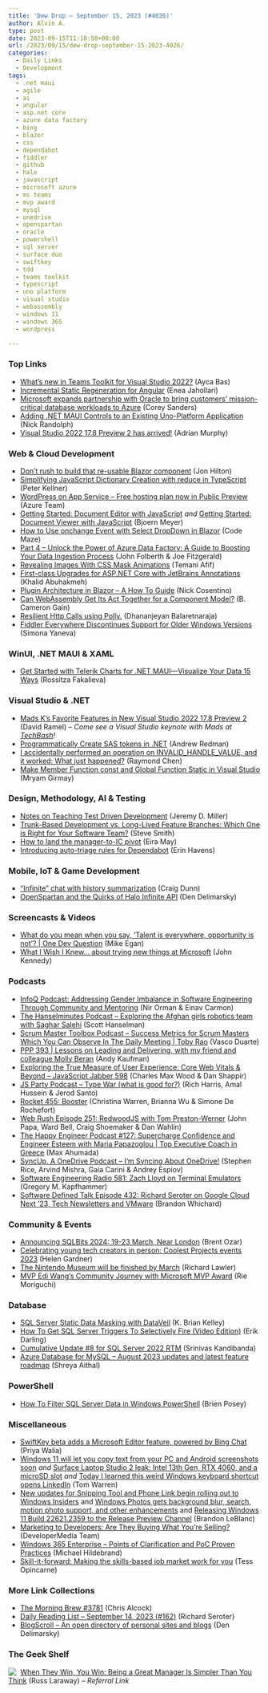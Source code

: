 ```yaml
---
title: 'Dew Drop – September 15, 2023 (#4026)'
author: Alvin A.
type: post
date: 2023-09-15T11:10:50+00:00
url: /2023/09/15/dew-drop-september-15-2023-4026/
categories:
  - Daily Links
  - Development
tags:
  - .net maui
  - agile
  - ai
  - angular
  - asp.net core
  - azure data factory
  - bing
  - blazor
  - css
  - dependabot
  - fiddler
  - github
  - halo
  - javascript
  - microsoft azure
  - ms teams
  - mvp award
  - mysql
  - onedrive
  - openspartan
  - oracle
  - powershell
  - sql server
  - surface duo
  - swiftkey
  - tdd
  - teams toolkit
  - typescript
  - uno platform
  - visual studio
  - webassembly
  - windows 11
  - windows 365
  - wordpress

---
```

### <a name="top"></a>Top Links

  * <a href="https://devblogs.microsoft.com/dotnet/teams-toolkit-vs177-update/" target="_blank" rel="noopener">What’s new in Teams Toolkit for Visual Studio 2022?</a> (Ayca Bas)
  * <a href="https://blog.angular.io/incremental-static-regeneration-for-angular-c12745ff4b48?source=rss----447683c3d9a3---4" target="_blank" rel="noopener">Incremental Static Regeneration for Angular</a> (Enea Jahollari)
  * <a href="https://blogs.microsoft.com/blog/2023/09/14/microsoft-expands-partnership-with-oracle-to-bring-customers-mission-critical-database-workloads-to-azure/" target="_blank" rel="noopener">Microsoft expands partnership with Oracle to bring customers’ mission-critical database workloads to Azure</a> (Corey Sanders)
  * <a href="https://nicksnettravels.builttoroam.com/maui-embedding-all-platforms/" target="_blank" rel="noopener">Adding .NET MAUI Controls to an Existing Uno-Platform Application</a> (Nick Randolph)
  * <a href="https://devblogs.microsoft.com/visualstudio/visual-studio-2022-17-8-preview-2-has-arrived/" target="_blank" rel="noopener">Visual Studio 2022 17.8 Preview 2 has arrived!</a> (Adrian Murphy)



### <a name="web"></a>Web & Cloud Development

  * <a href="https://jonhilton.net/blazor-shared-components/" target="_blank" rel="noopener">Don&#8217;t rush to build that re-usable Blazor component</a> (Jon Hilton)
  * <a href="https://peterkellner.net//2023/09/14/Simplify-JavaScript-Dictionary-Creation-Using-Reduce-With-TypeScript-Help/" target="_blank" rel="noopener">Simplifying JavaScript Dictionary Creation with reduce in TypeScript</a> (Peter Kellner)
  * <a href="https://azure.microsoft.com/en-us/updates/wordpress-on-app-service-free-hosting-plan-now-in-public-preview/" target="_blank" rel="noopener">WordPress on App Service &#8211; Free hosting plan now in Public Preview</a> (Azure Team)
  * <a href="https://www.textcontrol.com/blog/2023/09/15/getting-started-document-editor-with-javascript/" target="_blank" rel="noopener">Getting Started: Document Editor with JavaScript</a> _and_ <a href="https://www.textcontrol.com/blog/2023/09/15/getting-started-document-viewer-with-javascript/" target="_blank" rel="noopener">Getting Started: Document Viewer with JavaScript</a> (Bjoern Meyer)
  * <a href="https://code-maze.com/blazor-how-to-use-onchange-event-with-select-dropdown/" target="_blank" rel="noopener">How to Use onchange Event with Select DropDown in Blazor</a> (Code Maze)
  * <a href="https://devblogs.microsoft.com/premier-developer/part-4-unlock-the-power-of-azure-data-factory-a-guide-to-boosting-your-data-ingestion-process/" target="_blank" rel="noopener">Part 4 – Unlock the Power of Azure Data Factory: A Guide to Boosting Your Data Ingestion Process</a> (John Folberth & Joe Fitzgerald)
  * <a href="https://smashingmagazine.com/2023/09/revealing-images-css-mask-animations/" target="_blank" rel="noopener">Revealing Images With CSS Mask Animations</a> (Temani Afif)
  * <a href="https://blog.jetbrains.com/dotnet/2023/09/14/first-class-upgrades-for-aspnet-core-with-jetbrains-annotations/" target="_blank" rel="noopener">First-class Upgrades for ASP.NET Core with JetBrains Annotations</a> (Khalid Abuhakmeh)
  * <a href="https://www.devleader.ca/2023/09/14/plugin-architecture-in-blazor-a-how-to-guide/" target="_blank" rel="noopener">Plugin Architecture in Blazor – A How To Guide</a> (Nick Cosentino)
  * <a href="https://thenewstack.io/can-webassembly-get-its-act-together-for-a-component-model/" target="_blank" rel="noopener">Can WebAssembly Get Its Act Together for a Component Model?</a> (B. Cameron Gain)
  * <a href="https://medium.com/@sdbala/resilient-http-calls-using-polly-307855cb98b3?source=rss-93135a1ab58f------2" target="_blank" rel="noopener">Resilient Http Calls using Polly.</a> (Dhananjeyan Balaretnaraja)
  * <a href="https://www.telerik.com/blogs/fiddler-everywhere-discontinues-support-older-windows-versions" target="_blank" rel="noopener">Fiddler Everywhere Discontinues Support for Older Windows Versions</a> (Simona Yaneva)



### <a name="silverlight"></a>WinUI, .NET MAUI & XAML

  * <a href="https://www.telerik.com/blogs/get-started-telerik-charts-net-maui-visualize-data-15-ways" target="_blank" rel="noopener">Get Started with Telerik Charts for .NET MAUI—Visualize Your Data 15 Ways</a> (Rossitza Fakalieva)



### <a name="dotnet"></a>Visual Studio & .NET

  * <a href="https://visualstudiomagazine.com/articles/2023/09/14/vs-2022-17-8-preview-2.aspx" target="_blank" rel="noopener">Mads K&#8217;s Favorite Features in New Visual Studio 2022 17.8 Preview 2</a> (David Ramel) &#8211; _Come see a Visual Studio keynote with Mads at_ <a href="https://techbash.com/#Keynote" target="_blank" rel="noopener"><em>TechBash</em></a>_!_
  * <a href="https://devblogs.microsoft.com/premier-developer/programmatically-create-sas-tokens-in-net/" target="_blank" rel="noopener">Programmatically Create SAS tokens in .NET</a> (Andrew Redman)
  * <a href="https://devblogs.microsoft.com/oldnewthing/20230914-00/?p=108766" target="_blank" rel="noopener">I accidentally performed an operation on INVALID_HANDLE_VALUE, and it worked: What just happened?</a> (Raymond Chen)
  * <a href="https://devblogs.microsoft.com/cppblog/make-member-function-const-and-global-function-static-in-visual-studio/" target="_blank" rel="noopener">Make Member Function const and Global Function Static in Visual Studio</a> (Mryam Girmay)



### <a name="design"></a>Design, Methodology, AI & Testing

  * <a href="https://jeremydmiller.com/2023/09/14/notes-on-teaching-test-driven-development/" target="_blank" rel="noopener">Notes on Teaching Test Driven Development</a> (Jeremy D. Miller)
  * <a href="https://ardalis.com/trunk-based-development-vs-long-lived-feature-branches/" target="_blank" rel="noopener">Trunk-Based Development vs. Long-Lived Feature Branches: Which One is Right for Your Software Team?</a> (Steve Smith)
  * <a href="https://stackoverflow.blog/2023/09/13/how-to-land-the-manager-to-ic-pivot/" target="_blank" rel="noopener">How to land the manager-to-IC pivot</a> (Eira May)
  * <a href="https://github.blog/2023-09-14-introducing-auto-triage-rules-for-dependabot/" target="_blank" rel="noopener">Introducing auto-triage rules for Dependabot</a> (Erin Havens)



### <a name="mobile"></a>Mobile, IoT & Game Development

  * <a href="https://devblogs.microsoft.com/surface-duo/android-openai-chatgpt-18/" target="_blank" rel="noopener">“Infinite” chat with history summarization</a> (Craig Dunn)
  * <a href="https://den.dev/blog/openspartan-battlepass/" target="_blank" rel="noopener">OpenSpartan and the Quirks of Halo Infinite API</a> (Den Delimarsky)



### <a name="videos"></a>Screencasts & Videos

  * <a href="http://www.youtube.com/watch?v=_aHPcKdD7p4" target="_blank" rel="noopener">What do you mean when you say, &#8216;Talent is everywhere, opportunity is not&#8217;? | One Dev Question</a> (Mike Egan)
  * <a href="http://www.youtube.com/watch?v=uRF43qdu4YM" target="_blank" rel="noopener">What I Wish I Knew&#8230; about trying new things at Microsoft</a> (John Kennedy)



### <a name="podcasts"></a>Podcasts

  * <a href="https://www.infoq.com/podcasts/addressing-gender-imbalance/" target="_blank" rel="noopener">InfoQ Podcast: Addressing Gender Imbalance in Software Engineering Through Community and Mentoring</a> (Nir Orman & Einav Carmon)
  * <a href="https://www.hanselminutes.com/910/exploring-the-afghan-girls-robotics-team-with-saghar-salehi" target="_blank" rel="noopener">The Hanselminutes Podcast &#8211; Exploring the Afghan girls robotics team with Saghar Salehi</a> (Scott Hanselman)
  * <a href="https://scrummastertoolbox.libsyn.com/success-metrics-for-scrum-masters-which-you-can-observe-in-the-daily-meeting-toby-rao" target="_blank" rel="noopener">Scrum Master Toolbox Podcast &#8211; Success Metrics for Scrum Masters Which You Can Observe In The Daily Meeting | Toby Rao</a> (Vasco Duarte)
  * <a href="https://peopleandprojectspodcast.libsyn.com/ppp-393-lessons-on-leading-and-delivering-with-my-friend-and-colleague-molly-beran" target="_blank" rel="noopener">PPP 393 | Lessons on Leading and Delivering, with my friend and colleague Molly Beran</a> (Andy Kaufman)
  * <a href="https://topenddevs.com/podcasts/javascript-jabber/episodes/exploring-the-true-measure-of-user-experience-core-web-vitals-beyond-jsj-598" target="_blank" rel="noopener">Exploring the True Measure of User Experience: Core Web Vitals & Beyond &#8211; JavaScript Jabber 598</a> (Charles Max Wood & Dan Shappir)
  * <a href="https://changelog.com/jsparty/292" target="_blank" rel="noopener">JS Party Podcast &#8211; Type War (what is good for?)</a> (Rich Harris, Amal Hussein & Jerod Santo)
  * <a href="http://relay.fm/rocket/455" target="_blank" rel="noopener">Rocket 455: Booster</a> (Christina Warren, Brianna Wu & Simone De Rochefort)
  * <a href="https://www.webrush.io/episodes/episode-251-redwoodjs-with-tom-preston-werner" target="_blank" rel="noopener">Web Rush Episode 251: RedwoodJS with Tom Preston-Werner</a> (John Papa, Ward Bell, Craig Shoemaker & Dan Wahlin)
  * <a href="https://oasisofcourage.com/127-supercharge-confidence-and-engineer-esteem-with-maria-papazoglou/" target="_blank" rel="noopener">The Happy Engineer Podcast #127: Supercharge Confidence and Engineer Esteem with Maria Papazoglou | Top Executive Coach in Greece</a> (Max Ahumada)
  * <a href="http://sites.libsyn.com/206900/im-syncing-about-onedrive" target="_blank" rel="noopener">SyncUp, A OneDrive Podcast &#8211; I&#8217;m Syncing About OneDrive!</a> (Stephen Rice, Arvind Mishra, Gaia Carini & Andrey Espiov)
  * <a href="http://se-radio.net/se-radio-581-zach-lloyd-on-terminal-emulators" target="_blank" rel="noopener">Software Engineering Radio 581: Zach Lloyd on Terminal Emulators</a> (Gregory M. Kapfhammer)
  * <a href="https://www.softwaredefinedtalk.com/432" target="_blank" rel="noopener">Software Defined Talk Episode 432: Richard Seroter on Google Cloud Next ’23, Tech Newsletters and VMware</a> (Brandon Whichard)



### <a name="events"></a>Community & Events

  * <a href="https://www.brentozar.com/archive/2023/09/announcing-sqlbits-2024-19-23-march-near-london/" target="_blank" rel="noopener">Announcing SQLBits 2024: 19-23 March, Near London</a> (Brent Ozar)
  * <a href="https://www.raspberrypi.org/blog/coolest-projects-in-person-events-2023/" target="_blank" rel="noopener">Celebrating young tech creators in person: Coolest Projects events 2023</a> (Helen Gardner)
  * <a href="https://www.theverge.com/2023/9/14/23873357/nintendo-museum-2024-gallery-history-uji-kyoto" target="_blank" rel="noopener">The Nintendo Museum will be finished by March</a> (Richard Lawler)
  * <a href="https://techcommunity.microsoft.com/t5/microsoft-mvp-award-program-blog/mvp-edi-wang-s-community-journey-with-microsoft-mvp-award/ba-p/3919399" target="_blank" rel="noopener">MVP Edi Wang’s Community Journey with Microsoft MVP Award</a> (Rie Moriguchi)



### <a name="sql"></a>Database

  * <a href="https://www.mssqltips.com/sqlservertip/7636/sql-server-static-data-masking-with-dataveil/" target="_blank" rel="noopener">SQL Server Static Data Masking with DataVeil</a> (K. Brian Kelley)
  * <a href="https://erikdarling.com/how-to-get-sql-server-triggers-to-selectively-fire-video-edition/" target="_blank" rel="noopener">How To Get SQL Server Triggers To Selectively Fire (Video Edition)</a> (Erik Darling)
  * <a href="https://techcommunity.microsoft.com/t5/sql-server-blog/cumulative-update-8-for-sql-server-2022-rtm/ba-p/3928331" target="_blank" rel="noopener">Cumulative Update #8 for SQL Server 2022 RTM</a> (Srinivas Kandibanda)
  * <a href="https://techcommunity.microsoft.com/t5/azure-database-for-mysql-blog/azure-database-for-mysql-august-2023-updates-and-latest-feature/ba-p/3927468" target="_blank" rel="noopener">Azure Database for MySQL &#8211; August 2023 updates and latest feature roadmap</a> (Shreya Aithal)



### <a name="ps"></a>PowerShell

  * <a href="https://www.itprotoday.com/powershell/how-filter-sql-server-data-windows-powershell" target="_blank" rel="noopener">How To Filter SQL Server Data in Windows PowerShell</a> (Brien Posey)



### <a name="misc"></a>Miscellaneous

  * <a href="https://www.onmsft.com/news/swiftkey-beta-adds-a-microsoft-editor-feature-powered-by-bing-chat/" target="_blank" rel="noopener">SwiftKey beta adds a Microsoft Editor feature, powered by Bing Chat</a> (Priya Walia)
  * <a href="https://www.theverge.com/2023/9/14/23873939/microsoft-windows-11-text-photos-background-blur-remote-capture-android" target="_blank" rel="noopener">Windows 11 will let you copy text from your PC and Android screenshots soon</a> _and_ <a href="https://www.theverge.com/2023/9/14/23874096/microsoft-surface-laptop-studio-2-leak-specs" target="_blank" rel="noopener">Surface Laptop Studio 2 leak: Intel 13th Gen, RTX 4060, and a microSD slot</a> _and_ <a href="https://www.theverge.com/2023/9/15/23874798/microsoft-windows-linkedin-onenote-keyboard-shortcut" target="_blank" rel="noopener">Today I learned this weird Windows keyboard shortcut opens LinkedIn</a> (Tom Warren)
  * <a href="https://blogs.windows.com/windows-insider/2023/09/14/new-updates-for-snipping-tool-and-phone-link-begin-rolling-out-to-windows-insiders/" target="_blank" rel="noopener">New updates for Snipping Tool and Phone Link begin rolling out to Windows Insiders</a> and <a href="https://blogs.windows.com/windows-insider/2023/09/14/windows-photos-gets-background-blur-search-motion-photo-support-and-other-enhancements/" target="_blank" rel="noopener">Windows Photos gets background blur, search, motion photo support, and other enhancements</a> and <a href="https://blogs.windows.com/windows-insider/2023/09/14/releasing-windows-11-build-22621-2359-to-the-release-preview-channel/" target="_blank" rel="noopener">Releasing Windows 11 Build 22621.2359 to the Release Preview Channel</a> (Brandon LeBlanc)
  * <a href="https://developermedia.com/marketing-to-developers-are-they-buying-what-youre-selling/" target="_blank" rel="noopener">Marketing to Developers: Are They Buying What You’re Selling?</a> (DeveloperMedia Team)
  * <a href="https://techcommunity.microsoft.com/t5/core-infrastructure-and-security/windows-365-enterprise-points-of-clarification-and-poc-proven/ba-p/3927525" target="_blank" rel="noopener">Windows 365 Enterprise – Points of Clarification and PoC Proven Practices</a> (Michael Hildebrand)
  * <a href="https://techcommunity.microsoft.com/t5/microsoft-learn-blog/skill-it-forward-making-the-skills-based-job-market-work-for-you/ba-p/3854592" target="_blank" rel="noopener">Skill-it-forward: Making the skills-based job market work for you</a> (Tess Opincarne)



### <a name="links"></a>More Link Collections

  * <a href="https://blog.cwa.me.uk/2023/09/15/the-morning-brew-3781/" target="_blank" rel="noopener">The Morning Brew #3781</a> (Chris Alcock)
  * <a href="https://seroter.com/2023/09/14/daily-reading-list-september-14-2023-162/" target="_blank" rel="noopener">Daily Reading List – September 14, 2023 (#162)</a> (Richard Seroter)
  * <a href="https://blogscroll.com/" target="_blank" rel="noopener">BlogScroll &#8211; An open directory of personal sites and blogs</a> (Den Delimarsky)



### <a name="shelf"></a>The Geek Shelf

<a href="https://www.amazon.com/dp/1250279666/?tag=amavin-20" target="_blank" rel="noopener"><img decoding="async" align="left" style="margin: 0px 4px 0px 0px; border: 0px currentcolor; border-image: none; float: left; display: inline; background-image: none;" src="https://m.media-amazon.com/images/I/51jhKwV8oRL._SS135_.jpg" border="0" /></a>&nbsp;<a href="https://www.amazon.com/dp/1250279666/?tag=amavin-20" target="_blank" rel="noopener">When They Win, You Win: Being a Great Manager Is Simpler Than You Think</a> (Russ Laraway) _&#8211; Referral Link_